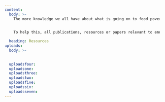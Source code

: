 ```yaml
---
content:
  body: >-
    The more knowledge we all have about what is going on to food poverty, the stronger we will be as a Network in identifying what is missing and holding each other to account when results aren’t being delivered.

    
    To help this, all publications, resources or papers relevant to ending food poverty in Greater Manchester will be published here. If you think anything is missing, contact us at info@gmfsan.net

  heading: Resources
uploads:
  body: >-
    
    
  uploadsfour: 
  uploadsone: 
  uploadsthree: 
  uploadstwo: 
  uploadsfive: 
  uploadssix: 
  uploadsseven: 
---
```

